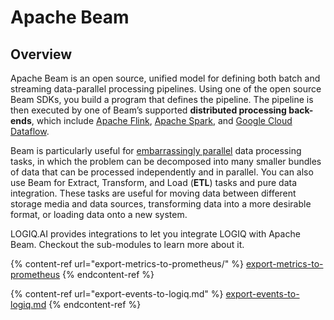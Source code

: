 # Apache Beam

## Overview

Apache Beam is an open source, unified model for defining both batch and streaming data-parallel processing pipelines. Using one of the open source Beam SDKs, you build a program that defines the pipeline. The pipeline is then executed by one of Beam’s supported **distributed processing back-ends**, which include [Apache Flink](https://flink.apache.org/), [Apache Spark](https://spark.apache.org/), and [Google Cloud Dataflow](https://cloud.google.com/dataflow).

Beam is particularly useful for [embarrassingly parallel](https://en.wikipedia.org/wiki/Embarassingly\_parallel) data processing tasks, in which the problem can be decomposed into many smaller bundles of data that can be processed independently and in parallel. You can also use Beam for Extract, Transform, and Load (**ETL**) tasks and pure data integration. These tasks are useful for moving data between different storage media and data sources, transforming data into a more desirable format, or loading data onto a new system.



LOGIQ.AI provides integrations to let you integrate LOGIQ  with Apache Beam. Checkout the sub-modules to learn more about it.

{% content-ref url="export-metrics-to-prometheus/" %}
[export-metrics-to-prometheus](export-metrics-to-prometheus/)
{% endcontent-ref %}

{% content-ref url="export-events-to-logiq.md" %}
[export-events-to-logiq.md](export-events-to-logiq.md)
{% endcontent-ref %}








